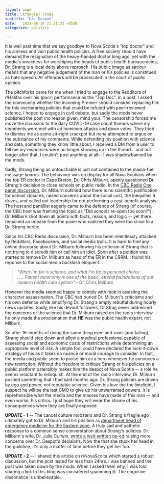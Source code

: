 ```yaml
---
layout: page
title: Strang(e) Times
subtitle: "Dr. Despot"
date:   2021-06-14 21:21:21 +0530
categories: politics

---
```


It is well past time that we say goodbye to Nova Scotia's "top doctor" and his aimless and vain public health policies.
A free society should have demand the resignation of the heavy-handed doctor long ago, yet with the media's weakness for
worshiping the heads of public health bureaucracies, Dr. Strang is a local deity above reproach. His public image as saviour means that any
negative judgement of the man or his policies is constitued as hate speech. All offenders will be prosecuted in the court of public opinion.

The pitchforks came for me when I tried to engage to the Redditors of r/Halifax over his (poor) performance as the "Top Doc". In a post, I asked the community whether the incoming Premier should consider replacing him for this overbearing policies that could be refuted with peer-reviewed science. I hoped to engage in civil debate, but sadly the mods never published the post (no reason given, mind you). The censorship forced me move the dicussion to the daily COVID-19 case count threads where my comments were met with ad hominem attacks and down votes. They tried to dismiss me as some alt-right crackpot but *none* attempted to argue on the substance of my comments. While defending my position with science and data, something they know little about, I received a DM from a user to tell me my responses were no longer showing up in the thread... and not longer after that, I couldn't post anything at all-- I was shadowbanned by the mods.
  
Sadly, Strang being an untouchable is just not contained to the mania-fuel message boards. The behaviour was on display for all Nova Scotians when the top ER doctor in Cape Breton, 
Dr. Chris Milburn, openly questioned Dr. Strang's decision to close schools on public radio. In the [CBC Radio One panel discussion](https://www.cbc.ca/listen/live-radio/1-24-information-morning-cape-breton/clip/15848671-issue-panel-anna-manley-candee-mccarthy-chris), Dr. Milburn outlined how there is no scientific justification 
for school closures, raised concerns about the social cost, the inequities it drives, and called out leadership for not performing a cost-benefit analysis.
The host and panellist eagerly came to the defence of Strang (of course, the CBC host was framing the topic as "Did schools re-open too soon?"). 
Dr. Milburn shot down all points with facts, reason, and logic -- yet there remained an unease from the panel who realized they were too close to a Dr. Strang heritic. 

Since his CBC Radio discussion, Dr. Milburn has been relentlessly attacked by Redditors, Facebookers, and social media trolls. It is hard to find any online discourse about
Dr. Milburn following his criticism of Strang that is not trying to discredit him or call him an idiot. Soon after a petition was started to remove Dr. Milburn as head of the ER in the CBRM. I found his reponse to the social media backlash eloquent:  
>*"What I'm for is science, and what I'm for is personal choice ......Patient autonomy is one of the basic, ethical foundations of our modern health care system"*.- Dr. Chris Milburn
>
However the media seemed happy to comply with mob in assisting the character assassination. The CBC had buried Dr. Mliburn's criticisms and his own defence while amplifying Dr. Strang's empty rebuttal during hourly news updates. Sadly, like his devout followers, Dr.Strag never addressed the concerns or the science that Dr. Milburn raised on the radio interview -- he only made the proclamation that **HE** was the public health expert, not Milburn.


So after 16-months of doing the same thing over-and-over (and failing), Strang should step down and allow a medical professional capable of assessing social and economic costs of restrictions while determining an appropriate level of risk. A simple fool could have declared the lock-it-down strategy of his as it takes no nuance or moral courage to consider. In fact, the media and public seem to praise him as a hero whenever he annouces a new restriction. Without the freedom to critique Strang or his policies on a public platform ostensibly makes him the despot of Nova Scotia -- a role he seems reluctant to relinquish. At the end of the radio interview, Dr. Milburn posited soemthing that I had said months ago: Dr. Strang policies are driven by ego and power, not reputable science. Given his love the the limelight, I suspect he will be the last CMO to give up his unwarranted powers. It is reprehensible what the media and the masses have made of this man -- and even worse, his critics. I just hope they will wear the shame of his consequences when they are finally exposed.

**UPDATE - 1** -- The cancel culture mobsters and Dr. Strang's fragile ego ultimately got to Dr. Milburn and his position as [department head of emergency medicine for the Eastern zone](https://atlantic.ctvnews.ca/cape-breton-doctor-removed-as-head-of-emergency-medicine-for-eastern-zone-1.5473738). A truly sad and pathetic response to a common sense converstation about Strang's policies. Dr. Milburn's wife, Dr. Julie Curwin, [wrote a well-written op-ed](https://www.saltwire.com/cape-breton/opinion/local-perspectives/dr-julie-curwin-who-will-speak-for-covid-marginalized-patients-after-firing-of-sydney-er-chief-100602623/) raising more concerns over Dr. Despot's decisions. Now the that she stuck her head in the guilotine, it's only a matter of time before they get her too.   

**UPDATE - 2** -- I shared this article on r/NovaScoita which started a robust discussion, but the post lasted for less than 24hrs. I was banned and the post was taken down by the mods. When I asked them why, I was told sharing a link to this blog was conisdered spamming 🙄. The cognitive dissonance is unbelievable.
